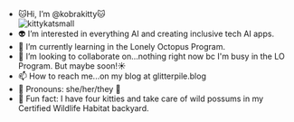 - 🐱Hi, I’m @kobrakitty🐱<br>
![kittykatsmall](https://github.com/user-attachments/assets/a0179db5-7f6b-4f35-a4c7-f164e4835d36) <br>
- 👽 I’m interested in everything AI and creating inclusive tech AI apps.
- 🌟 I’m currently learning in the Lonely Octopus Program. 
- 📑 I’m looking to collaborate on...nothing right now bc I'm busy in the LO Program. But maybe soon!☀️
- 📫 How to reach me...on my blog at glitterpile.blog
- 🤗 Pronouns: she/her/they 🌈  
- 🌼 Fun fact: I have four kitties and take care of wild possums in my Certified Wildlife Habitat backyard. 

<!---
kobrakitty/kobrakitty is a ✨ special ✨ repository because its `README.md` (this file) appears on your GitHub profile.
You can click the Preview link to take a look at your changes.
--->


